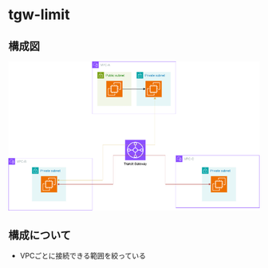 # tgw-limit

## 構成図

<img src="./drawio/demo-transit-gateway-tgw-limit.drawio.png" alt="transit gateway infrastructure" title="トランジットゲートウェイの構成図2">

## 構成について

- VPCごとに接続できる範囲を絞っている
